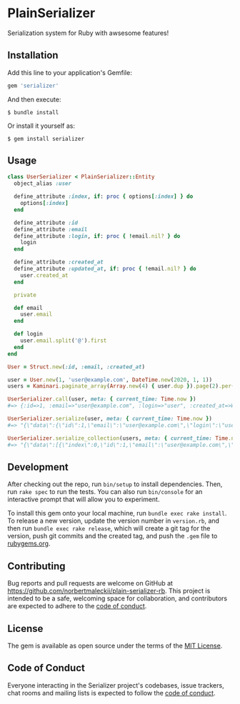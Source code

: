 # PlainSerializer

Serialization system for Ruby with awsesome features!

## Installation

Add this line to your application's Gemfile:

```ruby
gem 'serializer'
```

And then execute:

    $ bundle install

Or install it yourself as:

    $ gem install serializer

## Usage

```ruby
class UserSerializer < PlainSerializer::Entity
  object_alias :user

  define_attribute :index, if: proc { options[:index] } do
    options[:index]
  end

  define_attribute :id
  define_attribute :email
  define_attribute :login, if: proc { !email.nil? } do
    login
  end

  define_attribute :created_at
  define_attribute :updated_at, if: proc { !email.nil? } do
    user.created_at
  end

  private

  def email
    user.email
  end

  def login
    user.email.split('@').first
  end
end
```


```ruby
User = Struct.new(:id, :email, :created_at)

user = User.new(1, 'user@example.com', DateTime.new(2020, 1, 1))
users = Kaminari.paginate_array(Array.new(4) { user.dup }).page(2).per(2)

UserSerializer.call(user, meta: { current_time: Time.now })
#=> {:id=>1, :email=>"user@example.com", :login=>"user", :created_at=>Wed, 01 Jan 2020 00:00:00 +0000, :updated_at=>Wed, 01 Jan 2020 00:00:00 +0000}

UserSerializer.serialize(user, meta: { current_time: Time.now })
#=> "{\"data\":{\"id\":1,\"email\":\"user@example.com\",\"login\":\"user\",\"created_at\":\"2020-01-01T00:00:00.000+00:00\",\"updated_at\":\"2020-01-01T00:00:00.000+00:00\"},\"meta\":{\"current_time\":\"2021-10-28T18:44:07.044+02:00\"}}"

UserSerializer.serialize_collection(users, meta: { current_time: Time.now })
#=> "{\"data\":[{\"index\":0,\"id\":1,\"email\":\"user@example.com\",\"login\":\"user\",\"created_at\":\"2020-01-01T00:00:00.000+00:00\",\"updated_at\":\"2020-01-01T00:00:00.000+00:00\"},{\"index\":1,\"id\":1,\"email\":\"user@example.com\",\"login\":\"user\",\"created_at\":\"2020-01-01T00:00:00.000+00:00\",\"updated_at\":\"2020-01-01T00:00:00.000+00:00\"}],\"meta\":{\"current_time\":\"2021-10-28T18:44:22.140+02:00\",\"total_count\":4,\"total_pages\":2,\"per_page\":2,\"prev_page\":1,\"current_page\":2,\"next_page\":null}}"

```

## Development

After checking out the repo, run `bin/setup` to install dependencies. Then, run `rake spec` to run the tests. You can also run `bin/console` for an interactive prompt that will allow you to experiment.

To install this gem onto your local machine, run `bundle exec rake install`. To release a new version, update the version number in `version.rb`, and then run `bundle exec rake release`, which will create a git tag for the version, push git commits and the created tag, and push the `.gem` file to [rubygems.org](https://rubygems.org).

## Contributing

Bug reports and pull requests are welcome on GitHub at https://github.com/norbertmaleckii/plain-serializer-rb. This project is intended to be a safe, welcoming space for collaboration, and contributors are expected to adhere to the [code of conduct](https://github.com/norbertmaleckii/plain-serializer-rb/blob/main/CODE_OF_CONDUCT.md).

## License

The gem is available as open source under the terms of the [MIT License](https://opensource.org/licenses/MIT).

## Code of Conduct

Everyone interacting in the Serializer project's codebases, issue trackers, chat rooms and mailing lists is expected to follow the [code of conduct](https://github.com/norbertmaleckii/plain-serializer-rb/blob/main/CODE_OF_CONDUCT.md).
